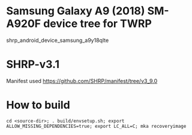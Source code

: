 # Samsung Galaxy A9 (2018) SM-A920F device tree for TWRP
shrp_android_device_samsung_a9y18qlte

# SHRP-v3.1
Manifest used
https://github.com/SHRP/manifest/tree/v3_9.0

# How to build
`cd <source-dir>; . build/envsetup.sh; export ALLOW_MISSING_DEPENDENCIES=true; export LC_ALL=C; mka recoveryimage`
